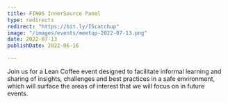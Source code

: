 ```yaml
---
title: FINOS InnerSource Panel
type: redirects
redirect: "https://bit.ly/IScatchup"
image: "/images/events/meetup-2022-07-13.png"
date: 2022-07-13
publishDate: 2022-06-16

---
```


Join us for a Lean Coffee event designed to facilitate informal learning and sharing of insights, challenges and best practices in a safe environment, which will surface the areas of interest that we will focus on in future events.